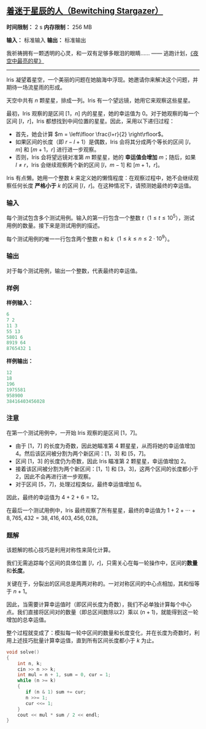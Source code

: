 ## [着迷于星辰的人（Bewitching Stargazer）](https://codeforces.com/problemset/problem/2053/C)

**时间限制：** 2 s
**内存限制：** 256 MB

**输入：** 标准输入
**输出：** 标准输出



我祈祷拥有一颗透明的心灵，和一双有足够多眼泪的眼睛……  	—— 逃跑计划，[《夜空中最亮的星》](https://www.youtube.com/watch?v=GPnymcrXgX0)

----
Iris 凝望着星空，一个美丽的问题在她脑海中浮现。她邀请你来解决这个问题，并期待一场流星雨的形成。

天空中共有 $n$ 颗星星，排成一列。Iris 有一个望远镜，她用它来观察这些星星。

最初，Iris 观察的是区间 $[1$，$n]$ 内的星星，她的幸运值为 $0$。对于她观察的每一个区间 $[l$，$r]$，Iris 都想找到中间位置的星星。因此，采用以下递归过程：

-   首先，她会计算 $m = \left\lfloor \frac{l+r}{2} \right\rfloor$。
-   如果区间的长度（即 $r - l + 1$）是偶数，Iris 会将其分成两个等长的区间 $[l$，$m]$ 和 $[m+1$，$r]$ 进行进一步观察。
-   否则，Iris 会将望远镜对准第 $m$ 颗星星，她的 **幸运值会增加** $m$；随后，如果 $l \neq r$，Iris 会继续观察两个新的区间 $[l$，$m-1]$ 和 $[m+1$，$r]$。

Iris 有点懒。她用一个整数 $k$ 来定义她的懒惰程度：在观察过程中，她不会继续观察任何长度 **严格小于** $k$ 的区间 $[l$，$r]$。在这种情况下，请预测她最终的幸运值。







### 输入

每个测试包含多个测试用例。输入的第一行包含一个整数 $t$（$1 \leq t \leq 10^5$），测试用例的数量。接下来是测试用例的描述。

每个测试用例的唯一一行包含两个整数 $n$ 和 $k$（$1 \leq k \leq n \leq 2\cdot 10^9$）。





### 输出

对于每个测试用例，输出一个整数，代表最终的幸运值。





### 样例

**样例输入：**

```cpp
6
7 2
11 3
55 13
5801 6
8919 64
8765432 1
```



**样例输出：**

```cpp
12
18
196
1975581
958900
38416403456028
```





### 注意

在第一个测试用例中，一开始 Iris 观察的是区间 $[1$，$7]$。

* 由于 $[1$，$7]$ 的长度为奇数，因此她瞄准第 $4$ 颗星星，从而将她的幸运值增加 $4$。然后该区间被分割为两个新区间：$[1$，$3]$ 和 $[5$，$7]$。
* 区间 $[1$，$3]$ 的长度仍为奇数，因此 Iris 瞄准第 $2$ 颗星星，幸运值增加 $2$。
* 接着该区间被分割为两个新区间：$[1$，$1]$ 和 $[3$，$3]$，这两个区间的长度都小于 $2$，因此不会再进行进一步观察。
* 对于区间 $[5$，$7]$，处理过程类似，最终幸运值增加 $6$。

因此，最终的幸运值为 $4 + 2 + 6 = 12$。

在最后一个测试用例中，Iris 最终观察了所有星星，最终的幸运值为 $1 + 2 + \cdots + 8,765,432 = 38,416,403,456,028$。





### 题解

该题解的核心技巧是利用对称性来简化计算。

我们无需追踪每个区间的具体位置 $[l$，$r]$，只需关心在每一轮操作中，区间的**数量**和**长度**。

关键在于，分裂出的区间总是两两对称的。一对对称区间的中心点相加，其和恒等于 $n+1$。

因此，当需要计算幸运值时（即区间长度为奇数），我们不必单独计算每个中心点。我们直接将区间对的数量（即总区间数除以$2$）乘以 $(n+1)$，就能得到这一轮增加的总幸运值。

整个过程就变成了：模拟每一轮中区间的数量和长度变化，并在长度为奇数时，利用上述技巧批量计算幸运值，直到所有区间长度都小于 $k$ 为止。



```cpp
void solve()  
{  
    int n, k;  
    cin >> n >> k;  
    int mul = n + 1, sum = 0, cur = 1;  
    while (n >= k)  
    {  
       if (n & 1) sum += cur;  
       n >>= 1;  
       cur <<= 1;  
    }  
    cout << mul * sum / 2 << endl;  
}
```